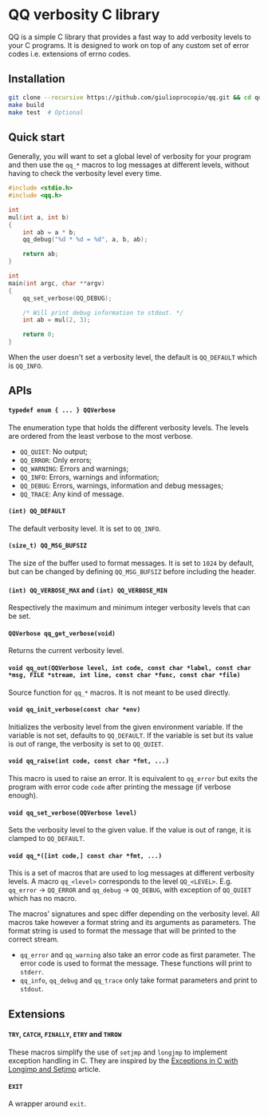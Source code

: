# QQ verbosity C library

QQ is a simple C library that provides a fast way to add verbosity levels to
your C programs.  It is designed to work on top of any custom set of error codes
i.e. extensions of errno codes.

## Installation

```bash
git clone --recursive https://github.com/giulioprocopio/qq.git && cd qq
make build
make test  # Optional
```

## Quick start

Generally, you will want to set a global level of verbosity for your program
and then use the `qq_*` macros to log messages at different levels, without
having to check the verbosity level every time.

```c
#include <stdio.h>
#include <qq.h>

int
mul(int a, int b)
{
    int ab = a * b;
    qq_debug("%d * %d = %d", a, b, ab);

    return ab;
}

int
main(int argc, char **argv)
{
    qq_set_verbose(QQ_DEBUG);

    /* Will print debug information to stdout. */
    int ab = mul(2, 3);

    return 0;
}
```

When the user doesn't set a verbosity level, the default is `QQ_DEFAULT` which
is `QQ_INFO`.

## APIs

#### `typedef enum { ... } QQVerbose`

The enumeration type that holds the different verbosity levels.  The levels are
ordered from the least verbose to the most verbose.

 * `QQ_QUIET`: No output;
 * `QQ_ERROR`: Only errors;
 * `QQ_WARNING`: Errors and warnings;
 * `QQ_INFO`: Errors, warnings and information;
 * `QQ_DEBUG`: Errors, warnings, information and debug messages;
 * `QQ_TRACE`: Any kind of message.

#### `(int) QQ_DEFAULT`

The default verbosity level.  It is set to `QQ_INFO`.

#### `(size_t) QQ_MSG_BUFSIZ`

The size of the buffer used to format messages.  It is set to `1024` by default,
but can be changed by defining `QQ_MSG_BUFSIZ` before including the header.

#### `(int) QQ_VERBOSE_MAX` and `(int) QQ_VERBOSE_MIN`

Respectively the maximum and minimum integer verbosity levels that can be set.

#### `QQVerbose qq_get_verbose(void)`

Returns the current verbosity level.

#### `void qq_out(QQVerbose level, int code, const char *label, const char *msg, FILE *stream, int line, const char *func, const char *file)`

Source function for `qq_*` macros.  It is not meant to be used directly.

#### `void qq_init_verbose(const char *env)`

Initializes the verbosity level from the given environment variable.  If the
variable is not set, defaults to `QQ_DEFAULT`.  If the variable is set but its
value is out of range, the verbosity is set to `QQ_QUIET`.

#### `void qq_raise(int code, const char *fmt, ...)`

This macro is used to raise an error.  It is equivalent to `qq_error` but
exits the program with error code `code` after printing the message (if verbose
enough).

#### `void qq_set_verbose(QQVerbose level)`

Sets the verbosity level to the given value.  If the value is out of range, it
is clamped to `QQ_DEFAULT`.

#### `void qq_*([int code,] const char *fmt, ...)`

This is a set of macros that are used to log messages at different verbosity
levels.  A macro `qq_<level>` corresponds to the level `QQ_<LEVEL>`.  E.g.
`qq_error` &#8594; `QQ_ERROR` and `qq_debug` &#8594; `QQ_DEBUG`, with exception
of `QQ_QUIET` which has no macro.

The macros' signatures and spec differ depending on the verbosity level.  All
macros take however a format string and its arguments as parameters.  The
format string is used to format the message that will be printed to the
correct stream.

 * `qq_error` and `qq_warning` also take an error code as first parameter.  The
   error code is used to format the message.  These functions will print to
    `stderr`.
 * `qq_info`, `qq_debug` and `qq_trace` only take format parameters and print to
   `stdout`.

## Extensions

#### `TRY`, `CATCH`, `FINALLY`, `ETRY` and `THROW`

These macros simplify the use of `setjmp` and `longjmp` to implement exception
handling in C.  They are inspired by the 
[Exceptions in C with Longjmp and Setjmp][0] article.

#### `EXIT`

A wrapper around `exit`.


[0]: http://groups.di.unipi.it/~nids/docs/longjump_try_trow_catch.html